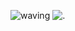 ![waving](https://capsule-render.vercel.app/api?type=waving&height=200&text=Hello!✨%20&fontAlign=80&fontAlignY=40&&color=timeAuto&animation=twinkling)
![.](https://picsum.photos/200/300)

